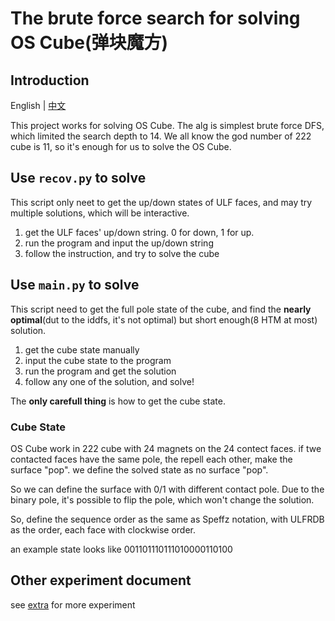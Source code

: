 # The brute force search for solving OS Cube(弹块魔方)

## Introduction

English | [中文](README.zh.md)

This project works for solving OS Cube. The alg is simplest brute force DFS, which limited the search depth to 14.
We all know the god number of 222 cube is 11, so it's enough for us to solve the OS Cube.


## Use `recov.py` to solve

This script only neet to get the up/down states of ULF faces, and may try multiple solutions, which will be interactive.

1. get the ULF faces' up/down string. 0 for down, 1 for up.
2. run the program and input the up/down string
3. follow the instruction, and try to solve the cube


## Use `main.py` to solve

This script need to get the full pole state of the cube, and find the **nearly optimal**(dut to the iddfs, it's not optimal) but short enough(8 HTM at most) solution.

1. get the cube state manually
2. input the cube state to the program
3. run the program and get the solution
4. follow any one of the solution, and solve!

The **only carefull thing** is how to get the cube state.

### Cube State

OS Cube work in 222 cube with 24 magnets on the 24 contect faces.
if twe contacted faces have the same pole, the repell each other, make the surface "pop".
we define the solved state as no surface "pop".


So we can define the surface with 0/1 with different contact pole.
Due to the binary pole, it's possible to flip the pole, which won't change the solution.


So, define the sequence order as the same as Speffz notation, 
with ULFRDB as the order, each face with clockwise order.

an example state looks like 001101110111010000110100


## Other experiment document

see [extra](extra.md) for more experiment
